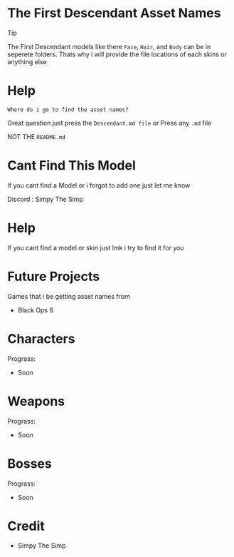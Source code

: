 # The First Descendant Asset Names

> [!TIP]
> 
>  The First Descendant models like there `Face`, `Hair`, and `Body` can be in seperete folders. Thats why i will provide the file locations of each skins or anything else 

# Help
`Where do i go to find the asset names?`


Great question just press the `Descendant.md file` or Press any `.md` file 

NOT THE `README.md`


# Cant Find This Model
 If you cant find a Model or i forgot to add one just let me know  

 Discord : Simpy The Simp 

# Help
 If you cant find a model or skin just lmk i try to find it for you 

 

# Future Projects
Games that i be getting asset names from
  
 - Black Ops 6


# Characters
 Prograss:
- Soon


# Weapons
 Prograss:
- Soon


# Bosses 
 Prograss: 
 - Soon 




# Credit 
- Simpy The Simp 
